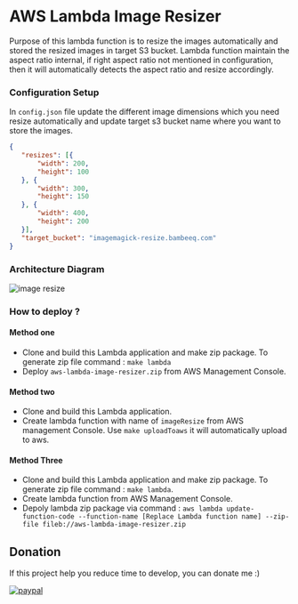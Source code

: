 # AWS Lambda Image Resizer
 
Purpose of this lambda function is  to resize the images automatically and stored the resized images in target S3 bucket. Lambda function maintain the aspect ratio internal, if right aspect ratio not mentioned in configuration, then it will automatically detects the aspect ratio and resize accordingly.
 
### Configuration Setup
 
 In `config.json` file update the different image dimensions which you need resize automatically and update target s3 bucket name where you want to store the images.
 
 ```json
 {
    "resizes": [{
        "width": 200,
        "height": 100
    }, {
        "width": 300,
        "height": 150
    }, {
        "width": 400,
        "height": 200
    }],
    "target_bucket": "imagemagick-resize.bambeeq.com"
}
```

### Architecture Diagram

![image resize](https://cloud.githubusercontent.com/assets/4478382/18433895/9f0d70a2-7907-11e6-98a2-ccbc94eb56ef.png)

### How to deploy  ? 

#### Method one 
 
  - Clone and build this Lambda application and make zip package. To generate zip file command : `make lambda`
  - Deploy `aws-lambda-image-resizer.zip` from AWS Management Console.
 
#### Method two 
 
  - Clone and build this Lambda application.
  - Create lambda function with name of `imageResize` from AWS management Console. Use `make uploadToaws` it will automatically upload to  aws.
 
#### Method Three

  - Clone and build this Lambda application and make zip package. To generate zip file command : `make lambda`.
  - Create lambda function from AWS Management Console.
  - Depoly lambda zip package via command  : 
    `aws lambda update-function-code --function-name [Replace Lambda function name] --zip-file fileb://aws-lambda-image-resizer.zip` 


 ## Donation
If this project help you reduce time to develop, you can donate me :)

[![paypal](https://www.paypalobjects.com/en_US/i/btn/btn_donateCC_LG.gif)](https://www.paypal.me/sheebans/5usd)

